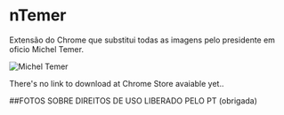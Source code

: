 # nTemer
Extensão do Chrome que substitui todas as imagens pelo presidente em oficio Michel Temer.

![Michel Temer](https://raw.githubusercontent.com/sofialunkes/nTemer/master/options/temerChanged.png)


There's no link to download at Chrome Store avaiable yet.. 


##FOTOS SOBRE DIREITOS DE USO LIBERADO PELO PT
(obrigada)